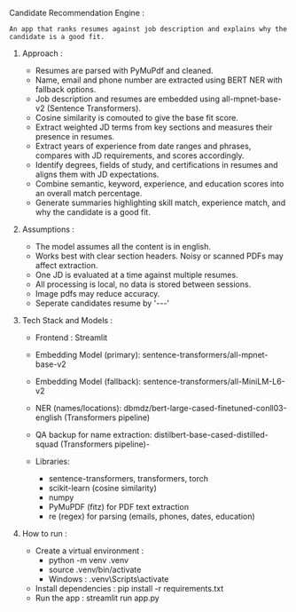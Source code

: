 Candidate Recommendation Engine : 

    An app that ranks resumes against job description and explains why the candidate is a good fit.

1. Approach : 

    - Resumes are parsed with PyMuPdf and cleaned.
    - Name, email and phone number are extracted using BERT NER with fallback options.
    - Job description and resumes are embedded using all-mpnet-base-v2 (Sentence Transformers).
    - Cosine similarity is comouted to give the base fit score.
    - Extract weighted JD terms from key sections and measures their presence in resumes.
    - Extract years of experience from date ranges and phrases, compares with JD requirements, and scores accordingly.
    - Identify degrees, fields of study, and certifications in resumes and aligns them with JD expectations.
    - Combine semantic, keyword, experience, and education scores into an overall match percentage.
    - Generate summaries highlighting skill match, experience match, and why the candidate is a good fit.

2. Assumptions : 

    - The model assumes all the content is in english.
    - Works best with clear section headers. Noisy or scanned PDFs may affect extraction.
    - One JD is evaluated at a time against multiple resumes.
    - All processing is local, no data is stored between sessions.
    - Image pdfs may reduce accuracy.
    - Seperate candidates resume by '---'

3. Tech Stack and Models : 

    - Frontend :  Streamlit
    - Embedding Model (primary): sentence-transformers/all-mpnet-base-v2
    - Embedding Model (fallback): sentence-transformers/all-MiniLM-L6-v2
    - NER (names/locations): dbmdz/bert-large-cased-finetuned-conll03-english (Transformers pipeline)
    - QA backup for name extraction: distilbert-base-cased-distilled-squad (Transformers pipeline)-
    
    - Libraries:
        * sentence-transformers, transformers, torch
        * scikit-learn (cosine similarity)
        * numpy
        * PyMuPDF (fitz) for PDF text extraction
        * re (regex) for parsing (emails, phones, dates, education)
    
4. How to run : 

    - Create a virtual environment : 
        * python -m venv .venv
        * source .venv/bin/activate
        * Windows : .venv\Scripts\activate
    - Install dependencies : 
        pip install -r requirements.txt
    - Run the app : 
        streamlit run app.py
    
